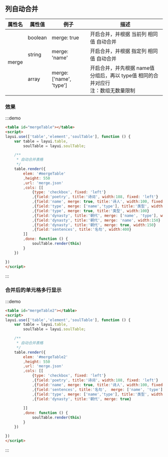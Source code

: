 ## 列自动合并
<table class='el-table el-table--border'>
    <thead>
    <tr>
        <th>属性名</th>
        <th>属性值</th>
        <th>例子</th>
        <th>描述</th>
    </tr>
    </thead>
    <tbody>
    <tr>
        <td rowspan="3">merge</td>
        <td>boolean</td>
        <td>merge: true</td>
        <td>开启合并，并根据 当前列 相同值 自动合并</td>
    </tr>
    <tr>
        <td>string</td>
        <td>merge: 'name'</td>
        <td>开启合并，并根据 指定列 相同值 自动合并</td>
    </tr>
    <tr>
        <td>array</td>
        <td>merge: ['name', 'type']</td>
        <td>开启合并，并先根据 name值 分组后，再以 type值 相同的合并对应行<br>注：数组无数量限制</td>
    </tr>
    </tbody>
</table>

### 效果
:::demo
```html
<table id="mergeTable"></table>
<script>
layui.use(['table','element','soulTable'], function () {
    var table = layui.table,
        soulTable = layui.soulTable;

    /**
     * 自动合并表格
     */
    table.render({
        elem: '#mergeTable'
        ,height: 550
        ,url: 'merge.json'
        ,cols: [[
            {type: 'checkbox', fixed: 'left'}
            ,{field:'poetry', title:'诗词', width:188, fixed: 'left'}
            ,{field:'name', merge: true, title:'诗人', width:100, fixed: 'left'}              // 根据 当前列 相同值 的自动合并
            ,{field:'type', merge: ['name','type'], title:'类型', width:100, fixed: 'left'}   // 根据 name 分组后，再以 type值 相同的合并对应行
            ,{field:'type', merge: true, title:'类型', width:100}                             // 根据 当前列 相同值 的自动合并
            ,{field:'dynasty', title:'朝代', merge: ['name', 'type'], width:150}              // 根据 name 分组后，再以 type值 相同的自动合并
            ,{field:'dynasty', title:'朝代', merge: 'name', width:150}                        // 根据 name值 相同的自动合并
            ,{field:'dynasty', title:'朝代', merge: true, width:150}                          // 根据 当前列 相同值 的自动合并
            ,{field:'sentences', title:'名句', width:400}
        ]]
        ,done: function () {
            soulTable.render(this)
        }
    })

})
</script>

```
:::

### 合并后的单元格多行显示
:::demo
```html
<table id="mergeTable2"></table>
<script>
layui.use(['table','element','soulTable'], function () {
    var table = layui.table,
        soulTable = layui.soulTable;

    /**
     * 自动合并表格
     */
    table.render({
        elem: '#mergeTable2'
        ,height: 550
        ,url: 'merge.json'
        ,cols: [[
            {type: 'checkbox', fixed: 'left'}
            ,{field:'poetry', title:'诗词', width:188, fixed: 'left'}
            ,{field:'name', merge: true, title:'诗人', width:100, fixed: 'left'}        
            ,{field:'sentences', title:'名句',  merge: ['name', 'type'], width:150}// 根据 当前列 相同值 的自动合并
            ,{field:'type', merge: ['name','type'], title:'类型', width:100}   // 根据 name 分组后，再以 type值 相同的合并对应行
            ,{field:'dynasty', title:'朝代', merge: true}                          // 根据 当前列 相同值 的自动合并
            
        ]]
        ,done: function () {
            soulTable.render(this)
        }
    })

})
</script>

```
:::
